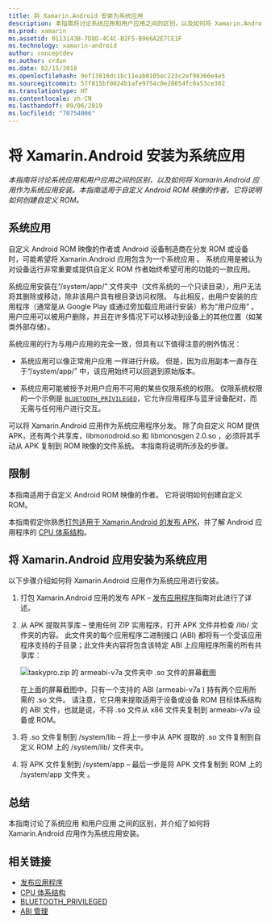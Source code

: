 ```yaml
---
title: 将 Xamarin.Android 安装为系统应用
description: 本指南将讨论系统应用和用户应用之间的区别，以及如何将 Xamarin.Android 应用程序作为系统应用程序进行安装。 本指南适用于自定义 Android ROM 映像的作者。 它将说明如何创建自定义 ROM。
ms.prod: xamarin
ms.assetid: 0113143B-7D8D-4C4C-B2F5-B966A2E7CE1F
ms.technology: xamarin-android
author: conceptdev
ms.author: crdun
ms.date: 02/15/2018
ms.openlocfilehash: 9ef13816dc1bc11eab0105ec223c2ef98366e4e5
ms.sourcegitcommit: 57f815bf0024b1afe9754c0e28054fc0a53ce302
ms.translationtype: HT
ms.contentlocale: zh-CN
ms.lasthandoff: 09/06/2019
ms.locfileid: "70754006"
---
```

# <a name="installing-xamarinandroid-as-a-system-app"></a>将 Xamarin.Android 安装为系统应用

_本指南将讨论系统应用和用户应用之间的区别，以及如何将 Xamarin.Android 应用作为系统应用安装。本指南适用于自定义 Android ROM 映像的作者。它将说明如何创建自定义 ROM。_

## <a name="system-app"></a>系统应用

自定义 Android ROM 映像的作者或 Android 设备制造商在分发 ROM 或设备时，可能希望将 Xamarin.Android 应用包含为一个系统应用  。 系统应用是被认为对设备运行非常重要或提供自定义 ROM 作者始终希望可用的功能的一款应用。

系统应用安装在“/system/app/”  文件夹中（文件系统的一个只读目录），用户无法将其删除或移动，除非该用户具有根目录访问权限。 与此相反，由用户安装的应用程序（通常是从 Google Play 或通过旁加载应用进行安装）称为“用户应用”  。 用户应用可以被用户删除，并且在许多情况下可以移动到设备上的其他位置（如某类外部存储）。

系统应用的行为与用户应用的完全一致，但具有以下值得注意的例外情况：

- 系统应用可以像正常用户应用  一样进行升级。 但是，因为应用副本一直存在于“/system/app/”  中，该应用始终可以回退到原始版本。

- 系统应用可能被授予对用户应用不可用的某些仅限系统的权限。 仅限系统权限的一个示例是 [`BLUETOOTH_PRIVILEGED`](https://developer.android.com/reference/android/Manifest.permission.html#BLUETOOTH_PRIVILEGED)，它允许应用程序与蓝牙设备配对，而无需与任何用户进行交互。

可以将 Xamarin.Android 应用作为系统应用程序分发。 除了向自定义 ROM 提供 APK，还有两个共享库，libmonodroid.so  和 libmonosgen 2.0.so  ，必须将其手动从 APK 复制到 ROM 映像的文件系统。 本指南将说明所涉及的步骤。

## <a name="restrictions"></a>限制

本指南适用于自定义 Android ROM 映像的作者。 它将说明如何创建自定义 ROM。

本指南假定你熟悉[打包适用于 Xamarin.Android 的发布 APK](~/android/deploy-test/publishing/index.md)，并了解 Android 应用程序的 [CPU 体系结构](~/android/app-fundamentals/cpu-architectures.md)。

## <a name="install-a-xamarinandroid-app-as-a-system-app"></a>将 Xamarin.Android 应用安装为系统应用

以下步骤介绍如何将 Xamarin.Android 应用作为系统应用进行安装。

1. 打包 Xamarin.Android 应用的发布 APK  &ndash; [发布应用程序](~/android/deploy-test/publishing/index.md)指南对此进行了详述。

2. 从 APK 提取共享库  &ndash; 使用任何 ZIP 实用程序，打开 APK 文件并检查 /lib/  文件夹的内容。 此文件夹的每个应用程序二进制接口  (ABI) 都将有一个受该应用程序支持的子目录；此文件夹内容将包含该特定 ABI 上应用程序所需的所有共享库：

    ![taskypro.zip 的 armeabi-v7a 文件夹中 .so 文件的屏幕截图](install-system-app-images/install-system-app-01.png)

   在上面的屏幕截图中，只有一个支持的 ABI (armeabi-v7a  ) 持有两个应用所需的 .so  文件。 请注意，它只用来提取适用于设备或设备 ROM 目标体系结构的 ABI 文件，也就是说，不将 .so  文件从 x86  文件夹复制到 armeabi-v7a  设备或 ROM。

3. 将 .so 文件复制到 /system/lib  &ndash; 将上一步中从 APK 提取的 .so  文件复制到自定义 ROM 上的 /system/lib/  文件夹中。

4. 将 APK 文件复制到 /system/app &ndash; 最后一步是将 APK 文件复制到 ROM 上的 /system/app 文件夹   。

## <a name="summary"></a>总结

本指南讨论了系统应用  和用户应用  之间的区别，并介绍了如何将 Xamarin.Android 应用作为系统应用安装。

## <a name="related-links"></a>相关链接

- [发布应用程序](~/android/deploy-test/publishing/index.md)
- [CPU 体系结构](~/android/app-fundamentals/cpu-architectures.md)
- [BLUETOOTH_PRIVILEGED](https://developer.android.com/reference/android/Manifest.permission.html#BLUETOOTH_PRIVILEGED)
- [ABI 管理](https://developer.android.com/ndk~/abis.html)
